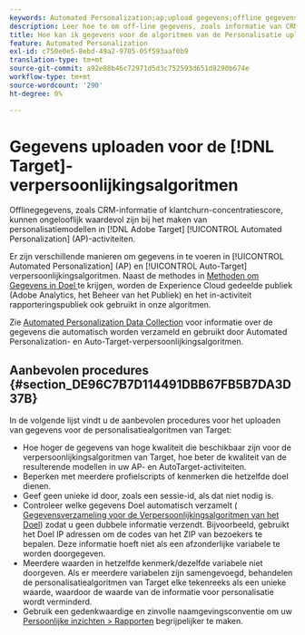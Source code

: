 ```yaml
---
keywords: Automated Personalization;ap;upload gegevens;offline gegevens;personalisatiealgoritme;auto target;autoTarget;best practices
description: Leer hoe te om off-line gegevens, zoals informatie van CRM te uploaden, wanneer het bouwen van verpersoonlijkingsmodellen in Adobe [!DNL Target] Automated Personalization (AP) activiteiten.
title: Hoe kan ik gegevens voor de algoritmen van de Personalisatie uploaden?
feature: Automated Personalization
exl-id: c750e0e5-8ebd-49a2-9705-05f593aaf0b9
translation-type: tm+mt
source-git-commit: a92e88b46c72971d5d3c752593d651d8290b674e
workflow-type: tm+mt
source-wordcount: '290'
ht-degree: 0%

---
```


# Gegevens uploaden voor de [!DNL Target]-verpersoonlijkingsalgoritmen

Offlinegegevens, zoals CRM-informatie of klantchurn-concentratiescore, kunnen ongelooflijk waardevol zijn bij het maken van personalisatiemodellen in [!DNL Adobe Target] [!UICONTROL Automated Personalization] (AP)-activiteiten.

Er zijn verschillende manieren om gegevens in te voeren in [!UICONTROL Automated Personalization] (AP) en [!UICONTROL Auto-Target] verpersoonlijkingsalgoritmen. Naast de methodes in [Methoden om Gegevens in Doel ](/help/c-implementing-target/c-considerations-before-you-implement-target/c-methods-to-get-data-into-target/methods-to-get-data-into-target.md#concept_0069C0EFB56C4700BB33F2F35C2B9B17) te krijgen, worden de Experience Cloud gedeelde publiek (Adobe Analytics, het Beheer van het Publiek) en het in-activiteit rapporteringspubliek ook gebruikt in onze algoritmen.

Zie [Automated Personalization Data Collection](/help/c-activities/t-automated-personalization/ap-data.md) voor informatie over de gegevens die automatisch worden verzameld en gebruikt door Automated Personalization- en Auto-Target-verpersoonlijkingsalgoritmen.

## Aanbevolen procedures {#section_DE96C7B7D114491DBB67FB5B7DA3D37B}

In de volgende lijst vindt u de aanbevolen procedures voor het uploaden van gegevens voor de personalisatiealgoritmen van Target:

* Hoe hoger de gegevens van hoge kwaliteit die beschikbaar zijn voor de verpersoonlijkingsalgoritmen van Target, hoe beter de kwaliteit van de resulterende modellen in uw AP- en AutoTarget-activiteiten.
* Beperken met meerdere profielscripts of kenmerken die hetzelfde doel dienen.
* Geef geen unieke id door, zoals een sessie-id, als dat niet nodig is.
* Controleer welke gegevens Doel automatisch verzamelt ( [Gegevensverzameling voor de Verpersoonlijkingsalgoritmen van het Doel](/help/c-activities/t-automated-personalization/ap-data.md)) zodat u geen dubbele informatie verzendt. Bijvoorbeeld, gebruikt het Doel IP adressen om de codes van het ZIP van bezoekers te bepalen. Deze informatie hoeft niet als een afzonderlijke variabele te worden doorgegeven.
* Meerdere waarden in hetzelfde kenmerk/dezelfde variabele niet doorgeven. Als er meerdere variabelen zijn samengevoegd, behandelen de personalisatiealgoritmen van Target elke tekenreeks als een unieke waarde, waardoor de waarde van de informatie voor personalisatie wordt verminderd.
* Gebruik een gedenkwaardige en zinvolle naamgevingsconventie om uw [Persoonlijke inzichten > Rapporten](/help/c-reports/c-personalization-insights-reports/personalization-insights-reports.md#concept_A897070E1EDC403EB84CFB7A6ECAD767) begrijpelijker te maken.
